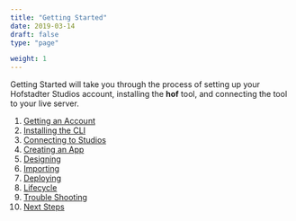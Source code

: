 ```yaml
---
title: "Getting Started"
date: 2019-03-14
draft: false
type: "page"

weight: 1
---
```


Getting Started will take you through the process
of setting up your Hofstadter Studios account,
installing the __hof__ tool, and
connecting the tool to your live server.

1. [Getting an Account](./getting-an-account)
1. [Installing the CLI](./installation)
1. [Connecting to Studios](./connecting)
1. [Creating an App](./creating-an-app)
1. [Designing](./designing)
1. [Importing](./importing)
1. [Deploying](./deploying)
1. [Lifecycle](./lifecycle)
1. [Trouble Shooting](./trouble-shooting)
1. [Next Steps](./next-steps)

